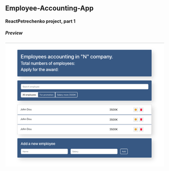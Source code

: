 ## Employee-Accounting-App
#### ReactPetrechenko project, part 1

##### Preview 
![preview](my-app/public/preview.png)